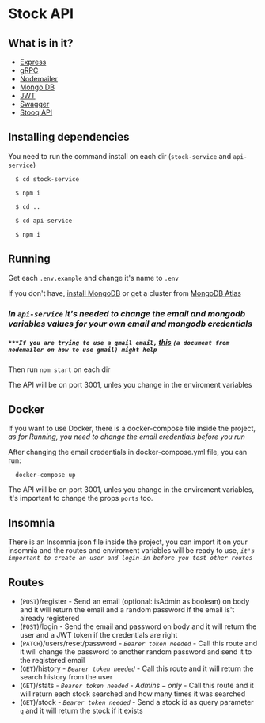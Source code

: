 # Stock API

## What is in it?

- [Express](https://expressjs.com/)
- [gRPC](https://grpc.io/)
- [Nodemailer](https://nodemailer.com/about/)
- [Mongo DB](https://www.mongodb.com/)
- [JWT](https://jwt.io/)
- [Swagger](https://swagger.io/)
- [Stooq API](https://stooq.com/t/)

## Installing dependencies

You need to run the command install on each dir (`stock-service` and `api-service`)

```
  $ cd stock-service

  $ npm i

  $ cd ..

  $ cd api-service

  $ npm i
```

## Running

Get each `.env.example` and change it's name to `.env`

If you don't have, [install MongoDB](https://docs.mongodb.com/manual/installation/) or get a cluster
from [MongoDB Atlas](https://www.mongodb.com/atlas)

### _In `api-service` it's needed to change the email and mongodb variables values for your own email and mongodb credentials_

##### `***If you are trying to use a gmail email,` [$this$](https://nodemailer.com/usage/using-gmail/) `(a document from nodemailer on how to use gmail) might help`

Then run `npm start` on each dir

The API will be on port 3001, unles you change in the enviroment variables

## Docker

If you want to use Docker, there is a docker-compose file inside the project, _as for Running, you
need to change the email credentials before you run_

After changing the email credentials in docker-compose.yml file, you can run:

```
  docker-compose up
```

The API will be on port 3001, unles you change in the enviroment variables, it's important to change
the props `ports` too.

## Insomnia

There is an Insomnia json file inside the project, you can import it on your insomnia and the routes
and enviroment variables will be ready to use,
_`it's important to create an user and login-in before you test other routes`_

## Routes

- (`POST`)/register - Send an email (optional: isAdmin as boolean) on body and it will return the
  email and a random password if the email is't already registered
- (`POST`)/login - Send the email and password on body and it will return the user and a JWT token
  if the credentials are right
- (`PATCH`)/users/reset/password - _`Bearer token needed`_ - Call this route and it will change the
  password to another random password and send it to the registered email
- (`GET`)/history - _`Bearer token needed`_ - Call this route and it will return the search history
  from the user
- (`GET`)/stats - _`Bearer token needed`_ - $Admins-only$ - Call this route and it will return each
  stock searched and how many times it was searched
- (`GET`)/stock - _`Bearer token needed`_ - Send a stock id as query parameter `q` and it will
  return the stock if it exists
